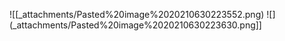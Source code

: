 












![[_attachments/Pasted%20image%2020210630223552.png) ![](_attachments/Pasted%20image%2020210630223630.png]]
